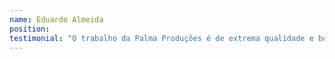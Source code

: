 ```yaml
---
name: Eduardo Almeida
position:
testimonial: "O trabalho da Palma Produções é de extrema qualidade e bom gosto, rapidez no serviço e ótima troca para chegarmos num resultado de excelência."
---
```



